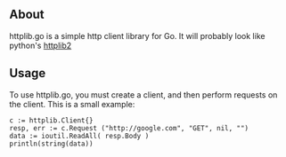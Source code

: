 
## About
httplib.go is a simple http client library for Go. It will probably look like python's [httplib2](http://code.google.com/p/httplib2/wiki/Examples)

## Usage

To use httplib.go, you must create a client, and then perform requests on the client. This is a small example:

    c := httplib.Client{}
    resp, err := c.Request ("http://google.com", "GET", nil, "")
    data := ioutil.ReadAll( resp.Body )
    println(string(data))


